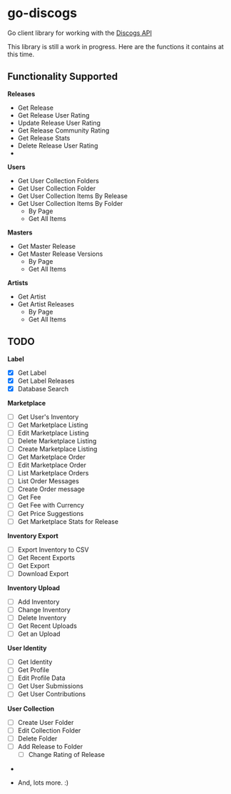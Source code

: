 # go-discogs
Go client library for working with the [Discogs API](https://www.discogs.com/developers/#)

This library is still a work in progress. Here are the functions it contains at this time. 

## Functionality Supported
**Releases**
- Get Release
- Get Release User Rating
- Update Release User Rating
- Get Release Community Rating
- Get Release Stats
- Delete Release User Rating
- 
**Users**
- Get User Collection Folders
- Get User Collection Folder
- Get User Collection Items By Release
- Get User Collection Items By Folder
    - By Page
    - Get All Items

**Masters**
- Get Master Release
- Get Master Release Versions
    - By Page
    - Get All Items

**Artists**
- Get Artist
- Get Artist Releases
    - By Page
    - Get All Items

## TODO
**Label**
- [x] Get Label
- [x] Get Label Releases
- [x] Database Search

**Marketplace**
- [ ] Get User's Inventory
- [ ] Get Marketplace Listing
- [ ] Edit Marketplace Listing
- [ ] Delete Marketplace Listing
- [ ] Create Marketplace Listing
- [ ] Get Marketplace Order
- [ ] Edit Marketplace Order
- [ ] List Marketplace Orders
- [ ] List Order Messages
- [ ] Create Order message
- [ ] Get Fee
- [ ] Get Fee with Currency
- [ ] Get Price Suggestions
- [ ] Get Marketplace Stats for Release

**Inventory Export**
- [ ] Export Inventory to CSV
- [ ] Get Recent Exports
- [ ] Get Export
- [ ] Download Export

**Inventory Upload**
- [ ] Add Inventory
- [ ] Change Inventory
- [ ] Delete Inventory
- [ ] Get Recent Uploads
- [ ] Get an Upload

**User Identity**
- [ ] Get Identity
- [ ] Get Profile
- [ ] Edit Profile Data
- [ ] Get User Submissions
- [ ] Get User Contributions

**User Collection**
- [ ] Create User Folder
- [ ] Edit Collection Folder
- [ ] Delete Folder
- [ ] Add Release to Folder
  - [ ] Change Rating of Release
- 

- And, lots more. :) 